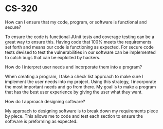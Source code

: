 # CS-320

How can I ensure that my code, program, or software is functional and secure?

To ensure the code is functional JUnit tests and coverage testing can be a great way to ensure this. Having code that 100% meets the requirements set forth and means our code is functioning as expected.
For secure code tests devised to test the vulnerabilities in our software can be implemented to catch bugs that can be exploited by hackers. 

How do I interpret user needs and incorporate them into a program?

When creating a program, I take a check list approach to make sure I implement the user needs into my project. Using this strategy, I incorporate the most important needs and go from there. My goal is to make a program that has the best user experience by giving the user what they want.

How do I approach designing software?

My approach to designing software is to break down my requirements piece by piece. This allows me to code and test each section to ensure the software is preforming as expected. 
